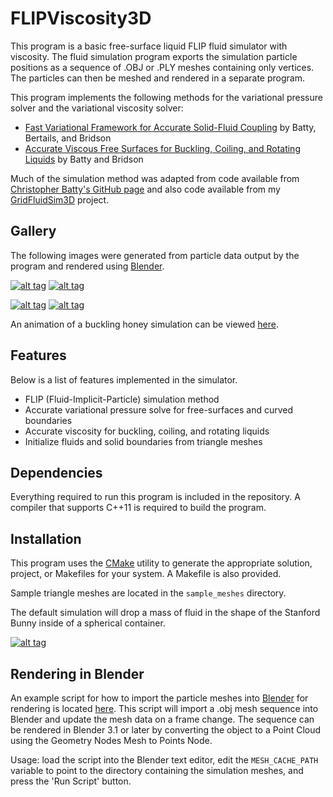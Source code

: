 # FLIPViscosity3D

This program is a basic free-surface liquid FLIP fluid simulator with viscosity. The fluid simulation program exports the simulation particle positions as a sequence of .OBJ or .PLY meshes containing only vertices. The particles can then be meshed and rendered in a separate program.

This program implements the following methods for the variational pressure solver and the variational viscosity solver:

* [Fast Variational Framework for Accurate Solid-Fluid Coupling](https://hal.archives-ouvertes.fr/file/index/docid/384725/filename/variationalFluids.pdf) by Batty, Bertails, and Bridson
* [Accurate Viscous Free Surfaces for Buckling, Coiling, and Rotating Liquids](https://cs.uwaterloo.ca/~c2batty/papers/BattyBridson08.pdf) by Batty and Bridson

Much of the simulation method was adapted from code available from [Christopher Batty's GitHub page](https://github.com/christopherbatty) and also code available from my [GridFluidSim3D](https://github.com/rlguy/GridFluidSim3D) project.

## Gallery

The following images were generated from particle data output by the program and rendered using [Blender](http://www.blender.org).

[![alt tag](http://i.imgur.com/EOgftEL.jpg)](http://i.imgur.com/R97LLa5.jpg) [![alt tag](http://i.imgur.com/K5OLqDj.jpg)](http://i.imgur.com/weVF42W.jpg)

[![alt tag](http://i.imgur.com/vivBTG0.jpg)](http://i.imgur.com/M2G2tm4.jpg) [![alt tag](http://i.imgur.com/7DnmSfm.jpg)](http://i.imgur.com/lkaoatu.jpg)

An animation of a buckling honey simulation can be viewed [here](https://www.youtube.com/watch?v=Oxsr4m-s3C8).

## Features
Below is a list of features implemented in the simulator.

* FLIP (Fluid-Implicit-Particle) simulation method
* Accurate variational pressure solve for free-surfaces and curved boundaries
* Accurate viscosity for buckling, coiling, and rotating liquids
* Initialize fluids and solid boundaries from triangle meshes

## Dependencies

Everything required to run this program is included in the repository. A compiler that supports C++11 is required to build the program.

## Installation

This program uses the [CMake](https://cmake.org/) utility to generate the appropriate solution, project, or Makefiles for your system. A Makefile is also provided.

Sample triangle meshes are located in the ```sample_meshes``` directory.

The default simulation will drop a mass of fluid in the shape of the Stanford Bunny inside of a spherical container.

[![alt tag](http://i.imgur.com/sRZi5bQ.jpg)](http://i.imgur.com/rRRnJXs.jpg)

## Rendering in Blender

An example script for how to import the particle meshes into [Blender](http://blender.org) for rendering is located [here](src/blender/render_particles.py). This script will import a .obj mesh sequence into Blender and update the mesh data on a frame change. The sequence can be rendered in Blender 3.1 or later by converting the object to a Point Cloud using the Geometry Nodes Mesh to Points Node.

Usage: load the script into the Blender text editor, edit the ```MESH_CACHE_PATH``` variable to point to the directory containing the simulation meshes, and press the 'Run Script' button.